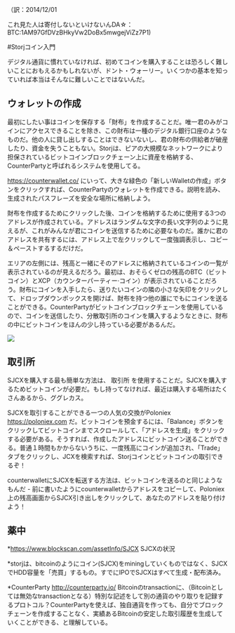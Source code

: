 （訳：2014/12/01 

これ見た人は寄付しないといけないんDA☆：BTC:1AM97GfDVzBHkyVw2DoBx5mwgejViZz7P1)


#Storjコイン入門

デジタル通貨に慣れていなければ、初めてコインを購入することは恐ろしく難しいことにおもえるかもしれないが、ドント・ウォーリー。いくつかの基本を知っていれば本当はそんなに難しいことではないんだ。

## ウォレットの作成
最初にしたい事はコインを保存する「財布」を作成することだ。唯一君のみがコインにアクセスできることを除き、この財布は一種のデジタル銀行口座のようなものだ。他の人に貸し出しすることはできないないし、君の財布の供給者が破産したり、資金を失うこともない。Storjは、ピアの大規模なネットワークにより担保されているビットコインブロックチェーン上に資産を格納する、CounterPartyと呼ばれるシステムを使用してる。

https://counterwallet.co/ にいって、大きな緑色の「新しいWalletの作成」ボタンをクリックすれば、CounterPartyのウォレットを作成できる。説明を読み、生成されたパスフレーズを安全な場所に格納しよう。

財布を作成するためにクリックした後、コインを格納するために使用する3つのアドレスが作成されている。アドレスはランダムな文字の長い文字列のように見えるが、これがみんなが君にコインを送信するために必要なものだ。誰かに君のアドレスを共有するには、アドレス上で左クリックして一度強調表示し、コピー＆ペーストするするだけだ。

エリアの左側には、残高と一緒にそのアドレスに格納されているコインの一覧が表示されているのが見えるだろう。最初は、おそらくゼロの残高のBTC（ビットコイン）とXCP（カウンターパーティー·コイン）が表示されていることだろう。財布にコインを入手したら、送りたいコインの隣の小さな矢印をクリックして、ドロップダウンボックスを開けば、財布を持つ他の誰にでもにコインを送ることができる。CounterPartyがビットコインブロックチェーンを使用しているので、コインを送信したり、分散取引所のコインを購入するようなときに、財布の中にビットコインをほんの少し持っている必要があるんだ。

![](http://i.imgur.com/RxBCOATl.png) 

##  取引所 

SJCXを購入する最も簡単な方法は、 取引所 を使用することだ。SJCXを購入するためビットコインが必要だ。もし持ってなければ、最近は購入する場所はたくさんあるから、ググレカス。

SJCXを取引することができる一つの人気の交換がPoloniex https://poloniex.com だ。ビットコインを預金するには、「Balance」ボタンをクリックしてビットコインまでスクロールして、「アドレスを生成」をクリックする必要がある。そうすれば、作成したアドレスにビットコイン送ることができる。普通１時間もかからないうちに、一度残高にコインが追加され、「Trade」タブをクリックし、JCXを検索すれば、Storjコインとビットコインの取引できるぞ！

counterwalletにSJCXを転送する方法は、ビットコインを送るのと同じようなもんだ - 前に書いたようにcounterwalletからアドレスをコピーして、Poloniex上の残高画面からSJCX引き出しをクリックして、あなたのアドレスを貼り付けよう！

## 薬中
*https://www.blockscan.com/assetInfo/SJCX  SJCXの状況

*storjは、bitcoinのようにコイン(SJCX)をminingしていくものではなく、SJCXでHDD容量を「売買」するもの。すでにIPOでSJCXはすべて生成・配布済み。

*CounterParty    http://counterparty.io/
Bitcoinのtransactionに、（Bitcoinとしては無効なtransactionとなる）特別な記述をして別の通貨のやり取りを記録するプロトコル？CounterPartyを使えば、独自通貨を作っても、自分でブロックチェーンを作成することなく、実績あるBitcoinの安定した取引履歴を生成していくことができる、と理解している。
